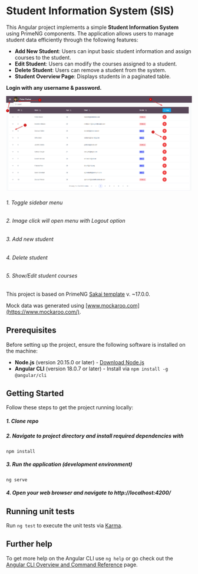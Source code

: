 # Student Information System (SIS)



This Angular project implements a simple **Student Information System** using PrimeNG components. The application allows users to manage student data efficiently through the following features:

- **Add New Student**: Users can input basic student information and assign courses to the student.
- **Edit Student**: Users can modify the courses assigned to a student.
- **Delete Student**: Users can remove a student from the system.
- **Student Overview Page**: Displays students in a paginated table.

**Login with any username & password.**

![alt text](AppFeatures.png)
###### 1. Toggle sidebar menu
###### 2. Image click will open menu with Logout option
###### 3. Add new student
###### 4. Delete student
###### 5. Show/Edit student courses

This project is based on PrimeNG [Sakai template](https://github.com/primefaces/sakai-ng) v. ~17.0.0.

Mock data was generated using [www.mockaroo.com](https://www.mockaroo.com/).

## Prerequisites

Before setting up the project, ensure the following software is installed on the machine:

- **Node.js** (version 20.15.0 or later) - [Download Node.js](https://nodejs.org/)
- **Angular CLI** (version 18.0.7 or later) - Install via `npm install -g @angular/cli`

## Getting Started

Follow these steps to get the project running locally:

##### 1. Clone repo

##### 2. Navigate to project directory and install required dependencies with
` npm install `

##### 3. Run the application (development environment)
` ng serve `

##### 4. Open your web browser and navigate to http://localhost:4200/

## Running unit tests

Run `ng test` to execute the unit tests via [Karma](https://karma-runner.github.io).

## Further help

To get more help on the Angular CLI use `ng help` or go check out the [Angular CLI Overview and Command Reference](https://angular.dev/tools/cli) page.
